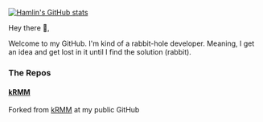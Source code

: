 <!--
![Header](https://github.com/hkrewson/hkrewson/raw/main/Banner.png "Header")
-->

[![Hamlin's GitHub stats](https://github-readme-stats.vercel.app/api?username=hamlinkrewson&show_icons=true&theme=dark)](https://github.com/hamlinkrewson/github-readme-stats)

Hey there 👋,

Welcome to my GitHub. I'm kind of a rabbit-hole developer. Meaning, I get an idea and get lost in it until I find the solution (rabbit). 

### The Repos

#### [kRMM](https://github.com/hamlinkrewson/kRMM)
Forked from [kRMM](https://github.com/hkrewson/kRMM) at my public GitHub
<!--
**hkrewson/hkrewson** is a ✨ _special_ ✨ repository because its `README.md` (this file) appears on your GitHub profile.

Here are some ideas to get you started:

- 🔭 I’m currently working on ...
- 🌱 I’m currently learning ...
- 👯 I’m looking to collaborate on ...
- 🤔 I’m looking for help with ...
- 💬 Ask me about ...
- 📫 How to reach me: ...
- 😄 Pronouns: ...
- ⚡ Fun fact: ...
-->
